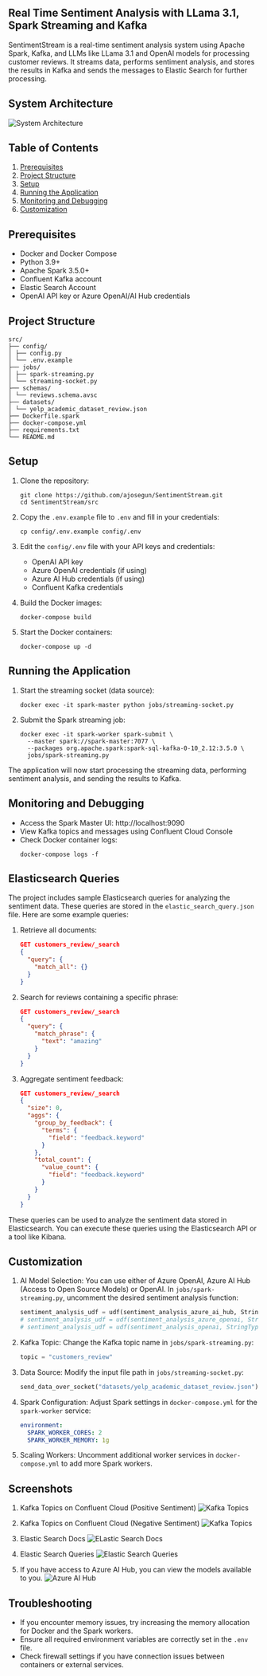 ## Real Time Sentiment Analysis with LLama 3.1, Spark Streaming and Kafka

SentimentStream is a real-time sentiment analysis system using Apache Spark, Kafka, and LLMs like LLama 3.1 and OpenAI models for processing customer reviews. It streams data, performs sentiment analysis, and stores the results in Kafka and sends the messages to Elastic Search for further processing.

## System Architecture

![System Architecture](images/system_architecture.png)

## Table of Contents

1. [Prerequisites](#prerequisites)
2. [Project Structure](#project-structure)
3. [Setup](#setup)
4. [Running the Application](#running-the-application)
5. [Monitoring and Debugging](#monitoring-and-debugging)
6. [Customization](#customization)

## Prerequisites

- Docker and Docker Compose
- Python 3.9+
- Apache Spark 3.5.0+
- Confluent Kafka account
- Elastic Search Account
- OpenAI API key or Azure OpenAI/AI Hub credentials

## Project Structure

```
src/
├── config/
│ ├── config.py
│ └── .env.example
├── jobs/
│ ├── spark-streaming.py
│ └── streaming-socket.py
├── schemas/
│ └── reviews.schema.avsc
├── datasets/
│ └── yelp_academic_dataset_review.json
├── Dockerfile.spark
├── docker-compose.yml
├── requirements.txt
└── README.md
```

## Setup

1. Clone the repository:

   ```
   git clone https://github.com/ajosegun/SentimentStream.git
   cd SentimentStream/src
   ```

2. Copy the `.env.example` file to `.env` and fill in your credentials:

   ```
   cp config/.env.example config/.env
   ```

3. Edit the `config/.env` file with your API keys and credentials:

   - OpenAI API key
   - Azure OpenAI credentials (if using)
   - Azure AI Hub credentials (if using)
   - Confluent Kafka credentials

4. Build the Docker images:

   ```
   docker-compose build
   ```

5. Start the Docker containers:
   ```
   docker-compose up -d
   ```

## Running the Application

1. Start the streaming socket (data source):

   ```
   docker exec -it spark-master python jobs/streaming-socket.py
   ```

2. Submit the Spark streaming job:
   ```
   docker exec -it spark-worker spark-submit \
     --master spark://spark-master:7077 \
     --packages org.apache.spark:spark-sql-kafka-0-10_2.12:3.5.0 \
     jobs/spark-streaming.py
   ```

The application will now start processing the streaming data, performing sentiment analysis, and sending the results to Kafka.

## Monitoring and Debugging

- Access the Spark Master UI: http://localhost:9090
- View Kafka topics and messages using Confluent Cloud Console
- Check Docker container logs:
  ```
  docker-compose logs -f
  ```

## Elasticsearch Queries

The project includes sample Elasticsearch queries for analyzing the sentiment data. These queries are stored in the `elastic_search_query.json` file. Here are some example queries:

1. Retrieve all documents:

   ```json
   GET customers_review/_search
   {
     "query": {
       "match_all": {}
     }
   }
   ```

2. Search for reviews containing a specific phrase:

   ```json
   GET customers_review/_search
   {
     "query": {
       "match_phrase": {
         "text": "amazing"
       }
     }
   }
   ```

3. Aggregate sentiment feedback:
   ```json
   GET customers_review/_search
   {
     "size": 0,
     "aggs": {
       "group_by_feedback": {
         "terms": {
           "field": "feedback.keyword"
         }
       },
       "total_count": {
         "value_count": {
           "field": "feedback.keyword"
         }
       }
     }
   }
   ```

These queries can be used to analyze the sentiment data stored in Elasticsearch. You can execute these queries using the Elasticsearch API or a tool like Kibana.

## Customization

1. AI Model Selection:
   You can use either of Azure OpenAI, Azure AI Hub (Access to Open Source Models) or OpenAI.
   In `jobs/spark-streaming.py`, uncomment the desired sentiment analysis function:

   ```python
   sentiment_analysis_udf = udf(sentiment_analysis_azure_ai_hub, StringType())
   # sentiment_analysis_udf = udf(sentiment_analysis_azure_openai, StringType())
   # sentiment_analysis_udf = udf(sentiment_analysis_openai, StringType())
   ```

2. Kafka Topic:
   Change the Kafka topic name in `jobs/spark-streaming.py`:

   ```python
   topic = "customers_review"
   ```

3. Data Source:
   Modify the input file path in `jobs/streaming-socket.py`:

   ```python
   send_data_over_socket("datasets/yelp_academic_dataset_review.json")
   ```

4. Spark Configuration:
   Adjust Spark settings in `docker-compose.yml` for the `spark-worker` service:

   ```yaml
   environment:
     SPARK_WORKER_CORES: 2
     SPARK_WORKER_MEMORY: 1g
   ```

5. Scaling Workers:
   Uncomment additional worker services in `docker-compose.yml` to add more Spark workers.

## Screenshots

1. Kafka Topics on Confluent Cloud (Positive Sentiment)
   ![Kafka Topics](images/confluent-topics.png)

2. Kafka Topics on Confluent Cloud (Negative Sentiment)
   ![Kafka Topics](images/confluent-topics-neg.png)

3. Elastic Search Docs
   ![ELastic Search Docs](images/es_customer_review_docs.png)

4. Elastic Search Queries
   ![Elastic Search Queries](images/es_dev_tools.png)

5. If you have access to Azure AI Hub, you can view the models available to you.
   ![Azure AI Hub](images/azure_ai_hub.png)

## Troubleshooting

- If you encounter memory issues, try increasing the memory allocation for Docker and the Spark workers.
- Ensure all required environment variables are correctly set in the `.env` file.
- Check firewall settings if you have connection issues between containers or external services.
